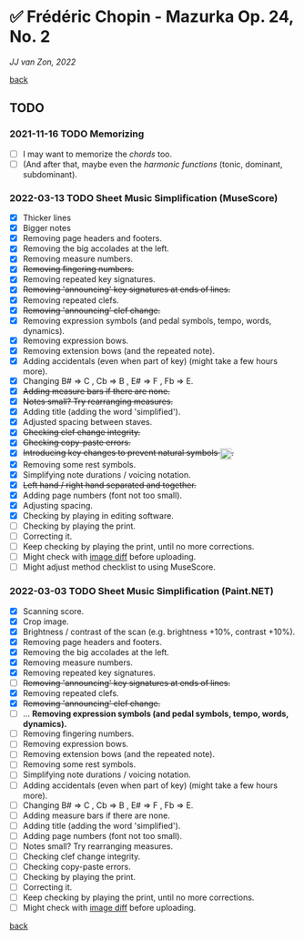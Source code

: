 ✅ Frédéric Chopin - Mazurka Op. 24, No. 2
===========================================

*JJ van Zon, 2022*

[back](./README.md)

TODO
----

### 2021-11-16 TODO Memorizing

- [ ] I may want to memorize the *chords* too.
- [ ] (And after that, maybe even the *harmonic functions* (tonic, dominant, subdominant).

### 2022-03-13 TODO Sheet Music Simplification (MuseScore)

- [x] Thicker lines
- [x] Bigger notes
- [x] Removing page headers and footers.
- [x] Removing the big accolades at the left.
- [x] Removing measure numbers.
- [x] ~~Removing fingering numbers.~~
- [x] Removing repeated key signatures.
- [x] ~~Removing 'announcing' key signatures at ends of lines.~~
- [x] Removing repeated clefs.
- [x] ~~Removing 'announcing' clef change.~~
- [x] Removing expression symbols (and pedal symbols, tempo, words, dynamics).
- [x] Removing expression bows.
- [x] Removing extension bows (and the repeated note).
- [x] Adding accidentals (even when part of key) (might take a few hours more).
- [x] Changing B# => C , Cb => B , E# => F , Fb => E.
- [x] ~~Adding measure bars if there are none.~~
- [x] ~~Notes small? Try rearranging measures.~~
- [x] Adding title (adding the word 'simplified').
- [x] Adjusted spacing between staves.
- [x] ~~Checking clef change integrity.~~
- [x] ~~Checking copy-paste errors.~~
- [x] ~~Introducing key changes to prevent natural symbols <img src="https://jjvanzon.github.io/Piano-Playing-Docs/resources/natural-symbol.png" height="20" style="vertical-align:middle" />.~~
- [x] Removing some rest symbols.
- [x] Simplifying note durations / voicing notation.
- [x] ~~Left hand / right hand separated and together.~~
- [x] Adding page numbers (font not too small).
- [x] Adjusting spacing.
- [x] Checking by playing in editing software.
- [ ] Checking by playing the print.
- [ ] Correcting it.
- [ ] Keep checking by playing the print, until no more corrections.
- [ ] Might check with <a href="https://online-image-comparison.com" target="blank">image diff</a> before uploading.
- [ ] Might adjust method checklist to using MuseScore.

### 2022-03-03 TODO Sheet Music Simplification (Paint.NET)

- [x] Scanning score.  
- [x] Crop image.
- [x] Brightness / contrast of the scan (e.g. brightness +10%, contrast +10%).
- [x] Removing page headers and footers.
- [x] Removing the big accolades at the left.
- [x] Removing measure numbers.
- [x] Removing repeated key signatures.
- [ ] ~~Removing 'announcing' key signatures at ends of lines.~~
- [x] Removing repeated clefs.
- [x] ~~Removing 'announcing' clef change.~~
- [ ] ... __Removing expression symbols (and pedal symbols, tempo, words, dynamics).__
- [ ] Removing fingering numbers.
- [ ] Removing expression bows.
- [ ] Removing extension bows (and the repeated note).
- [ ] Removing some rest symbols.
- [ ] Simplifying note durations / voicing notation.
- [ ] Adding accidentals (even when part of key) (might take a few hours more).
- [ ] Changing B# => C , Cb => B , E# => F , Fb => E.
- [ ] Adding measure bars if there are none.
- [ ] Adding title (adding the word 'simplified').
- [ ] Adding page numbers (font not too small).
- [ ] Notes small? Try rearranging measures.
- [ ] Checking clef change integrity.
- [ ] Checking copy-paste errors.
- [ ] Checking by playing the print.
- [ ] Correcting it.
- [ ] Keep checking by playing the print, until no more corrections.
- [ ] Might check with <a href="https://online-image-comparison.com" target="blank">image diff</a> before uploading.

[back](./README.md)
